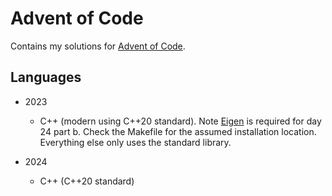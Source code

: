 # Advent of Code

Contains my solutions for [Advent of Code](https://adventofcode.com/).

## Languages

- 2023

  - C++ \(modern using C++20 standard\). Note
    [Eigen](https://eigen.tuxfamily.org/index.php?title=Main_Page) is required
    for day 24 part b. Check the Makefile for the assumed installation location.
    Everything else only uses the standard library.

- 2024
  - C++ (C++20 standard)
